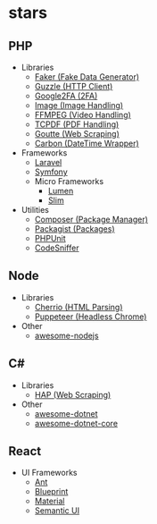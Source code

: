 # stars

## PHP

* Libraries
  * [Faker (Fake Data Generator)](https://github.com/fzaninotto/Faker)
  * [Guzzle (HTTP Client)](https://github.com/guzzle/guzzle)
  * [Google2FA (2FA)](https://github.com/antonioribeiro/google2fa)
  * [Image (Image Handling)](https://github.com/Intervention/image)
  * [FFMPEG (Video Handling)](https://ffmpeg.org/)
  * [TCPDF (PDF Handling)](https://github.com/tecnickcom/tcpdf)
  * [Goutte (Web Scraping)](https://github.com/FriendsOfPHP/Goutte)
  * [Carbon (DateTime Wrapper)](https://github.com/briannesbitt/carbon)
* Frameworks
  * [Laravel](https://github.com/laravel/laravel)
  * [Symfony](https://github.com/symfony/symfony)
  * Micro Frameworks
    * [Lumen](https://lumen.laravel.com/)
    * [Slim](https://www.slimframework.com/)
* Utilities
  * [Composer (Package Manager)](https://getcomposer.org/)
  * [Packagist (Packages)](https://packagist.org/)
  * [PHPUnit](https://phpunit.de/)
  * [CodeSniffer](https://github.com/squizlabs/PHP_CodeSniffer)

## Node

* Libraries
  * [Cherrio (HTML Parsing)](https://github.com/cheeriojs/cheerio)
  * [Puppeteer (Headless Chrome)](https://github.com/GoogleChrome/puppeteer/) 
* Other
  * [awesome-nodejs](https://github.com/sindresorhus/awesome-nodejs)
  
## C#

* Libraries
  * [HAP (Web Scraping)](https://html-agility-pack.net/)
* Other
  * [awesome-dotnet](https://github.com/quozd/awesome-dotnet)
  * [awesome-dotnet-core](https://github.com/thangchung/awesome-dotnet-core)

## React

* UI Frameworks
  * [Ant](https://ant.design/)
  * [Blueprint](https://blueprintjs.com/)
  * [Material](https://material-ui.com/)
  * [Semantic UI](https://react.semantic-ui.com/)
